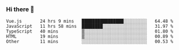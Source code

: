 ### Hi there 👋

<!--
**xin-code/Xin-code** is a ✨ _special_ ✨ repository because its `README.md` (this file) appears on your GitHub profile.

Here are some ideas to get you started:
<!--START_SECTION:waka-->
```text
Vue.js       24 hrs 9 mins   ████████████████░░░░░░░░░   64.48 % 
JavaScript   11 hrs 58 mins  ████████░░░░░░░░░░░░░░░░░   31.97 % 
TypeScript   40 mins         ▒░░░░░░░░░░░░░░░░░░░░░░░░   01.80 % 
HTML         19 mins         ▒░░░░░░░░░░░░░░░░░░░░░░░░   00.89 % 
Other        11 mins         ░░░░░░░░░░░░░░░░░░░░░░░░░   00.53 % 
```
<!--END_SECTION:waka-->
